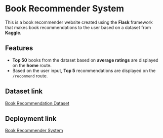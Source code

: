 # Book Recommender System

This is a book recommender website created using the **Flask** framework that makes book recommendations to the user based on a dataset from **Kaggle**.

## Features

* **Top 50** books from the dataset based on **average ratings** are displayed on the **home** route.
* Based on the user input, **Top 5** recommendations are displayed on the `/recommend` route.

## Dataset link
[Book Recommendation Dataset](https://www.kaggle.com/datasets/arashnic/book-recommendation-dataset)

## Deployment link
[Book Recommender System](https://book-recommender-system-olce.onrender.com/)